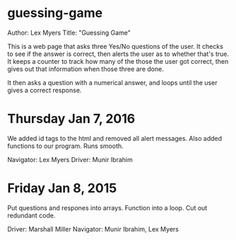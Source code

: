 # guessing-game

Author: Lex Myers
Title: "Guessing Game"

This is a web page that asks three Yes/No questions of the user. It checks to
see if the answer is correct, then alerts the user as to whether that's true. It
keeps a counter to track how many of the those the user got correct, then gives
out that information when those three are done.

It then asks a question with a numerical answer, and loops until the user gives
a correct response.

# Thursday Jan 7, 2016

We added id tags to the html and removed all alert messages. Also added functions
to our program. Runs smooth.

Navigator: Lex Myers
Driver: Munir Ibrahim

# Friday Jan 8, 2015

Put questions and respones into arrays. Function into a loop. Cut out redundant code.

Driver: Marshall Miller
Navigator: Munir Ibrahim, Lex Myers

